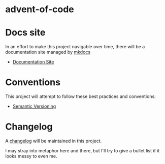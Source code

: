 # advent-of-code

# Docs site

In an effort to make this project navigable over time, there will be a
documentation site managed by [mkdocs](https://www.mkdocs.org/)

- [Documentation Site](https://github.com/Djpleasant/advent-of-code)

# Conventions

This project will attempt to follow these best practices and conventions:

- [Semantic Versioning](https://keepachangelog.com/en/1.0.0/)

# Changelog

A [changelog](./CHANGELOG.md) will be maintained in this project.

I may stray into metaphor here and there,
but I'll try to give a bullet list if it looks messy to even me.
